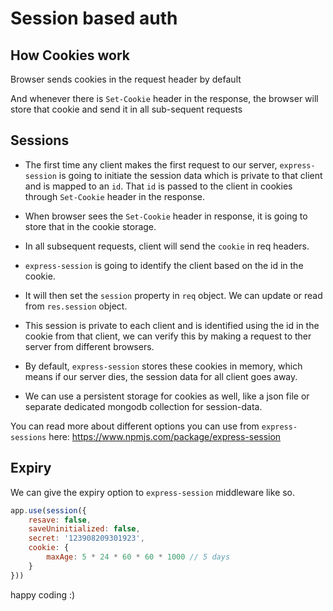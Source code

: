 
# Session based auth

## How Cookies work

Browser sends cookies in the request header by default

And whenever there is `Set-Cookie` header in the response,
the browser will store that cookie and send it in all sub-sequent requests

## Sessions

* The first time any client makes the first request to our server, `express-session` is going to initiate the session data which is private to that client and is mapped to an `id`. That `id` is passed to the client in cookies through `Set-Cookie` header in the response.
* When browser sees the `Set-Cookie` header in response, it is going to store that in the cookie storage.
* In all subsequent requests, client will send the `cookie` in req headers.
* `express-session` is going to identify the client based on the id in the cookie.
* It will then set the `session` property in `req` object. We can update or read from `res.session` object.
* This session is private to each client and is identified using the id in the cookie from that client, we can verify this by making a request to ther server from different browsers.
* By default, `express-session` stores these cookies in memory, which means if our server dies, the session data for all client goes away.

* We can use a persistent storage for cookies as well, like a json file or separate dedicated mongodb collection for session-data.
  
You can read more about different options you can use from `express-sessions` here: https://www.npmjs.com/package/express-session

## Expiry

We can give the expiry option to `express-session` middleware like so.

```js
app.use(session({
    resave: false,
    saveUninitialized: false,
    secret: '123908209301923',
    cookie: {
        maxAge: 5 * 24 * 60 * 60 * 1000 // 5 days
    }
}))
```



happy coding :)